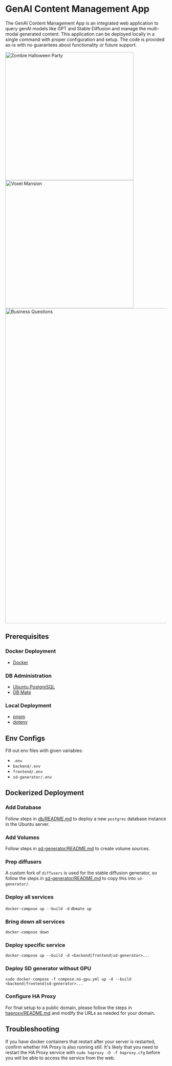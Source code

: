 # GenAI Content Management App
The GenAI Content Management App is an integrated web application to query genAI models like GPT and Stable Diffusion and manage the multi-modal generated content. This application can be deployed locally in a single command with proper configuration and setup. The code is provided as-is with no guarantees about functionality or future support.

<img height="400" alt="Zombie Halloween Party" src="https://github.com/austinborn/genai-app/assets/15525028/2f43d670-5c71-4793-a285-b7e2c142f4a3">
<img height="400" alt="Voxel Mansion" src="https://github.com/austinborn/genai-app/assets/15525028/27163eac-5467-42da-b622-d403ee525e9f">
<img width="984" alt="Business Questions" src="https://github.com/austinborn/genai-app/assets/15525028/e5961c97-a108-4ae0-a22c-cdc9f5469c78">


## Prerequisites
### Docker Deployment
- [Docker](https://docs.docker.com/get-started/#download-and-install-docker)

### DB Administration
- [Ubuntu PostgreSQL](https://ubuntu.com/server/docs/databases-postgresql)
- [DB Mate](https://github.com/amacneil/dbmate)

### Local Deployment
- [pnpm](https://pnpm.io/installation)
- [dotenv](https://www.npmjs.com/package/dotenv)

## Env Configs
Fill out env files with given variables:
- `.env`
- `backend/.env`
- `frontend/.env`
- `sd-generator/.env`

## Dockerized Deployment
### Add Database
Follow steps in [db/README.md](./db/README.md) to deploy a new `postgres` database instance in the Ubuntu server.

### Add Volumes
Follow steps in [sd-generator/README.md](./sd-generator/README.md) to create volume sources.

### Prep diffusers
A custom fork of `diffusers` is used for the stable diffusion generator, so follow the steps in [sd-generator/README.md](./sd-generator/README.md) to copy this into `sd-generator/`.

### Deploy all services
`docker-compose up --build -d`
`dbmate up`

### Bring down all services
`docker-compose down`

### Deploy specific service
`docker-compose up --build -d <backend|frontend|sd-generator>...`

### Deploy SD generator without GPU
`sudo docker-compose -f compose.no-gpu.yml up -d --build <backend|frontend|sd-generator>...`
### Configure HA Proxy
For final setup to a public domain, please follow the steps in [haproxy/README.md](./haproxy/README.md) and modify the URLs as needed for your domain.

## Troubleshooting
If you have docker containers that restart after your server is restarted, confirm whether HA Proxy is also running still. It's likely that you need to restart the HA Proxy service with `sudo haproxy -D -f haproxy.cfg` before you will be able to access the service from the web.
